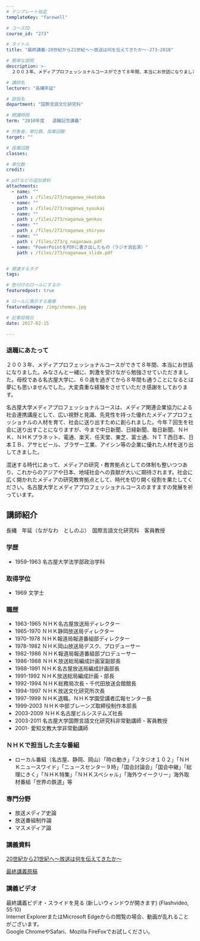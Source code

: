 ```yaml
---
# テンプレート指定
templateKey: "farewell"

# コースID
course_id: "273"

# タイトル
title: "最終講義-20世紀から21世紀へ〜放送は何を伝えてきたか〜-273-2010"

# 簡単な説明
description: >-
  ２００３年、メディアプロフェッショナルコースができて８年間、本当にお世話になりました。みなさんと一緒に、刺激を受けながら勉強させていただきました。母校である名古屋大学に、６０歳を過ぎてから８年間も...

# 講師名
lecturer: "長縄年延"

# 部局名
department: "国際言語文化研究科"

# 開講時限
term: "2010年度	退職記念講義"

# 対象者、単位数、授業回数
target: ""

# 授業回数
classes: 

# 単位数
credit: 

# pdfなどの追加資料
attachments: 
  - name: "" 
    path : /files/273/naganwa_okotoba
  - name: "" 
    path : /files/273/naganwa_syoukai
  - name: "" 
    path : /files/273/naganwa_genkou
  - name: "" 
    path : /files/273/naganwa_shiryou
  - name: "" 
    path : /files/273/g_naganawa.pdf
  - name: "PowerPointをPDFに書き出したもの（ラジオ消去済）" 
    path : /files/273/naganawa_slide.pdf


# 関連するタグ
tags:

# 色付けのロールにするか
featuredpost: true

# ロールに表示する画像
featuredimage: /img/chemex.jpg

# 記事投稿日
date: 2017-02-15

---
```

### 退職にあたって

２００３年、メディアプロフェッショナルコースができて８年間、本当にお世話になりました。みなさんと一緒に、刺激を受けながら勉強させていただきました。母校である名古屋大学に、６０歳を過ぎてから８年間も通うことになるとは夢にも思いませんでした。大変貴重な経験をさせていただき感謝をしております。

名古屋大学メディアプロフェッショナルコースは、メディア関連企業協力による社会連携講座として、広い視野と見識、先見性を持った優れたメディアプロフェッショナルの人材を育て、社会に送り出すために創られました。今年７回生を社会に送り出すことになりますが、今まで中日新聞、日経新聞、毎日新聞、ＮＨＫ、ＮＨＫプラネット、電通、楽天、任天堂、東芝、富士通、ＮＴＴ西日本、日本ＩＢ、アサヒビール、ブラザー工業、アイシン等の企業に優れた人材を送り出してきました。

混迷する時代にあって、メディアの研究・教育拠点としての体制も整いつつあり、これからのアジアや日本、地域社会への貢献が大いに期待されます。社会に広く開かれたメディアの研究教育拠点として、時代を切り開く役割を果たしてください。名古屋大学とメディアプロフェッショナルコースのますますの発展を祈っています。
## 講師紹介

長縄　年延（ながなわ　としのぶ）　国際言語文化研究科　客員教授 

### 学歴

  * 1959-1963 名古屋大学法学部政治学科

### 取得学位

  * 1969 文学士

### 職歴

  * 1963-1965 ＮＨＫ名古屋放送局ディレクター
  * 1965-1970 ＮＨＫ静岡放送局ディレクター
  * 1970-1978 ＮＨＫ報道局報道番組部ディレクター
  * 1978-1982 ＮＨＫ岡山放送局デスク、プロデューサー
  * 1982-1986 ＮＨＫ報道局報道番組部プロデューサー
  * 1986-1988 ＮＨＫ放送総局編成計画室副部長
  * 1988-1991 ＮＨＫ名古屋放送局編成計画部長
  * 1991-1992 ＮＨＫ放送総局編成計画・部長
  * 1992-1994 ＮＨＫ総務局次長・千代田放送会館館長
  * 1994-1997 ＮＨＫ放送文化研究所次長
  * 1997-1999 ＮＨＫ退職。ＮＨＫ学園受講者広報センター長
  * 1999-2003 ＮＨＫ中部ブレーンズ取締役制作本部長
  * 2003-2009 ＮＨＫ名古屋ビルシステムズ社長
  * 2003-2011 名古屋大学国際言語文化研究科非常勤講師・客員教授
  * 2001- 愛知文教大学非常勤講師

### ＮＨＫで担当した主な番組

  * ローカル番組（名古屋、静岡、岡山）「時の動き」「スタジオ１０２」「ＮＨＫニュースワイド」「ニュースセンター９時」「国会討論会」「国会中継」「総理にきく」「ＮＨＫ特集」「ＮＨＫスペシャル」「海外ウイークリー」海外取材番組「世界の鉄道」等

### 専門分野

  * 放送メディア史論
  * 放送番組制作論
  * マスメディア論
### 講義資料


[20世紀から21世紀へ〜放送は何を伝えてきたか〜](/files/273/naganawa_slide.pdf) 


[最終講義原稿](/files/273/g_naganawa.pdf) 

### 講義ビデオ

最終講義ビデオ・スライドを見る (新しいウィンドウが開きます) (Flashvideo, 55:10)  
Internet ExplorerまたはMicrosoft Edgeからの閲覧の場合、動画が乱れることがございます。  
Google ChromeやSafari、Mozilla FireFoxでお試しください。
